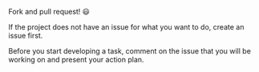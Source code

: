 Fork and pull request! 😃

If the project does not have an issue for what you want to do, create an issue first.

Before you start developing a task, comment on the issue that you will be working on and present your action plan.
